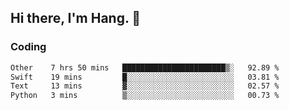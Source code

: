 ## Hi there, I'm Hang. 👋

### Coding

<!--START_SECTION:waka-->

```txt
Other    7 hrs 50 mins   ███████████████████████▒░   92.89 %
Swift    19 mins         █░░░░░░░░░░░░░░░░░░░░░░░░   03.81 %
Text     13 mins         ▓░░░░░░░░░░░░░░░░░░░░░░░░   02.57 %
Python   3 mins          ▒░░░░░░░░░░░░░░░░░░░░░░░░   00.73 %
```

<!--END_SECTION:waka-->
